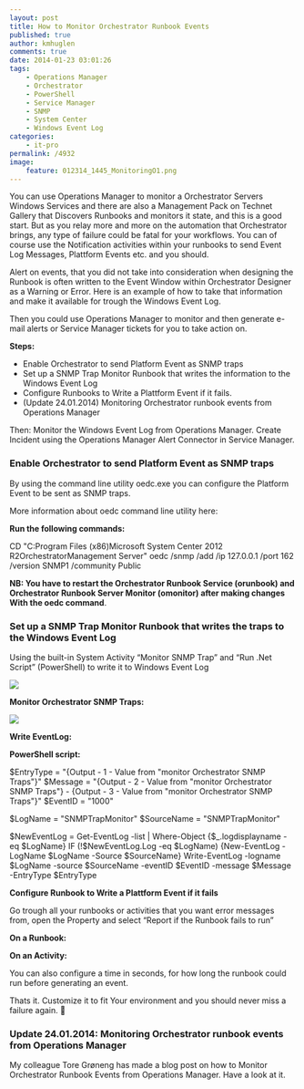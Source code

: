 ```yaml
---
layout: post
title: How to Monitor Orchestrator Runbook Events
published: true
author: kmhuglen
comments: true
date: 2014-01-23 03:01:26
tags:
    - Operations Manager
    - Orchestrator
    - PowerShell
    - Service Manager
    - SNMP
    - System Center
    - Windows Event Log
categories:
    - it-pro
permalink: /4932
image:
    feature: 012314_1445_MonitoringO1.png
---
```

You can use Operations Manager to monitor a Orchestrator Servers Windows Services and there are also a Management Pack on Technet Gallery that Discovers Runbooks and monitors it state, and this is a good start. But as you relay more and more on the automation that Orchestrator brings, any type of failure could be fatal for your workflows. You can of course use the Notification activities within your runbooks to send Event Log Messages, Plattform Events etc. and you should.

Alert on events, that you did not take into consideration when designing the Runbook is often written to the Event Window within Orchestrator Designer as a Warning or Error. Here is an example of how to take that information and make it available for trough the Windows Event Log.

Then you could use Operations Manager to monitor and then generate e-mail alerts or Service Manager tickets for you to take action on.

**Steps:**

  * Enable Orchestrator to send Platform Event as SNMP traps
  * Set up a SNMP Trap Monitor Runbook that writes the information to the Windows Event Log
  * Configure Runbooks to Write a Plattform Event if it fails.
  * (Update 24.01.2014) Monitoring Orchestrator runbook events from Operations Manager

Then: Monitor the Windows Event Log from Operations Manager. Create Incident using the Operations Manager Alert Connector in Service Manager.

### **Enable Orchestrator to send Platform Event as SNMP traps**

By using the command line utility oedc.exe you can configure the Platform Event to be sent as SNMP traps.

More information about oedc command line utility here: 

**Run the following commands:**

CD "C:Program Files (x86)Microsoft System Center 2012 R2OrchestratorManagement Server"
oedc /snmp /add /ip 127.0.0.1 /port 162 /version SNMP1 /community Public

**NB: You have to restart the Orchestrator Runbook Service (orunbook) and Orchestrator Runbook Server Monitor (omonitor) after making changes With the oedc command**.

### **Set up a SNMP Trap Monitor Runbook that writes the traps to the Windows Event Log**

Using the built-in System Activity &#8220;Monitor SNMP Trap&#8221; and &#8220;Run .Net Script&#8221; (PowerShell) to write it to Windows Event Log

![][1]

**Monitor Orchestrator SNMP Traps:**



![][2]

**Write EventLog:**



**PowerShell script:**

$EntryType = "{Output - 1 - Value from "monitor Orchestrator SNMP Traps"}"
$Message = "{Output - 2 - Value from "monitor Orchestrator SNMP Traps"} - {Output - 3 - Value from "monitor Orchestrator SNMP Traps"}"
$EventID = "1000"

$LogName = "SNMPTrapMonitor"
$SourceName = "SNMPTrapMonitor"

$NewEventLog = Get-EventLog -list | Where-Object {$_.logdisplayname -eq $LogName}
IF (!$NewEventLog.Log -eq $LogName) {New-EventLog -LogName $LogName -Source $SourceName}
Write-EventLog -logname $LogName -source $SourceName -eventID $EventID -message $Message -EntryType $EntryType

**Configure Runbook to Write a Plattform Event if it fails**

Go trough all your runbooks or activities that you want error messages from, open the Property and select &#8220;Report if the Runbook fails to run&#8221;

**On a Runbook:**

[][3]

**On an Activity:**
  
[][4]

You can also configure a time in seconds, for how long the runbook could run before generating an event.

Thats it. Customize it to fit Your environment and you should never miss a failure again. 🙂

### **Update 24.01.2014: Monitoring Orchestrator runbook events from Operations Manager**

My colleague Tore Grøneng has made a blog post on how to Monitor Orchestrator Runbook Events from Operations Manager. Have a look at it.

 [1]: /wp-content/uploads/012314_1445_MonitoringO1.png
 [2]: /wp-content/uploads/012314_1445_MonitoringO3.png
 [3]: /wp-content/uploads/012314_1505_MonitoringO1.png
 [4]: /wp-content/uploads/image2.png